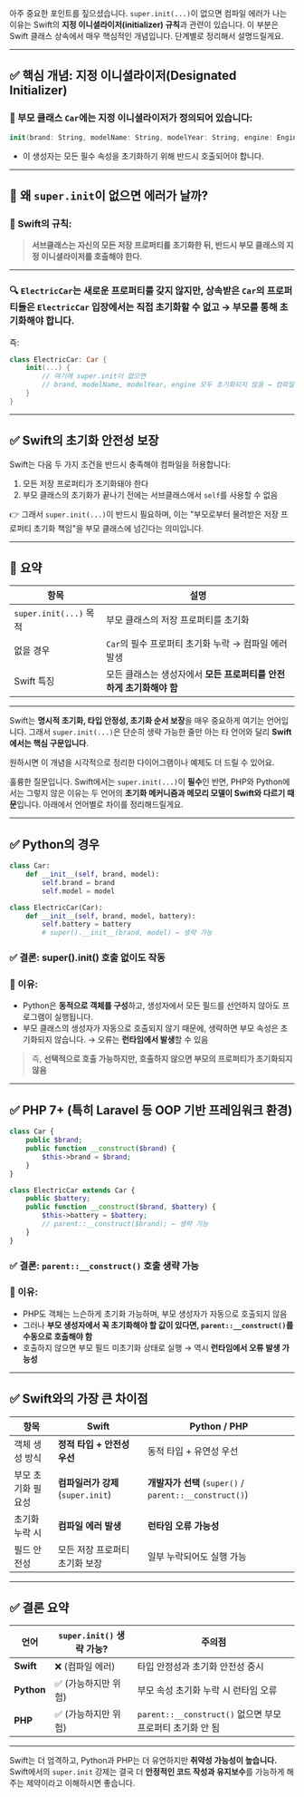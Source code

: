 
아주 중요한 포인트를 짚으셨습니다. `super.init(...)`이 없으면 컴파일 에러가 나는 이유는 Swift의 **지정 이니셜라이저(initializer) 규칙**과 관련이 있습니다.
이 부분은 Swift 클래스 상속에서 매우 핵심적인 개념입니다. 단계별로 정리해서 설명드릴게요.

---

## ✅ 핵심 개념: 지정 이니셜라이저(Designated Initializer)

### 🔹 부모 클래스 `Car`에는 지정 이니셜라이저가 정의되어 있습니다:

```swift
init(brand: String, modelName: String, modelYear: String, engine: Engine)
```

* 이 생성자는 모든 필수 속성을 초기화하기 위해 반드시 호출되어야 합니다.

---

## 🛑 왜 `super.init`이 없으면 에러가 날까?

### 🔸 Swift의 규칙:

> **서브클래스는 자신의 모든 저장 프로퍼티를 초기화한 뒤, 반드시 부모 클래스의 지정 이니셜라이저를 호출해야 한다.**

---

### 🔍 `ElectricCar`는 새로운 프로퍼티를 갖지 않지만, 상속받은 `Car`의 프로퍼티들은 `ElectricCar` 입장에서는 **직접 초기화할 수 없고** → **부모를 통해 초기화해야 합니다.**

즉:

```swift
class ElectricCar: Car {
    init(...) {
        // 여기에 super.init이 없으면
        // brand, modelName, modelYear, engine 모두 초기화되지 않음 → 컴파일 에러
    }
}
```

---

## ✅ Swift의 초기화 안전성 보장

Swift는 다음 두 가지 조건을 반드시 충족해야 컴파일을 허용합니다:

1. 모든 저장 프로퍼티가 초기화돼야 한다
2. 부모 클래스의 초기화가 끝나기 전에는 서브클래스에서 `self`를 사용할 수 없음

👉 그래서 `super.init(...)`이 반드시 필요하며, 이는 "부모로부터 물려받은 저장 프로퍼티 초기화 책임"을 부모 클래스에 넘긴다는 의미입니다.

---

## 🎯 요약

| 항목                   | 설명                                      |
| -------------------- | --------------------------------------- |
| `super.init(...)` 목적 | 부모 클래스의 저장 프로퍼티를 초기화                    |
| 없을 경우                | `Car`의 필수 프로퍼티 초기화 누락 → 컴파일 에러 발생       |
| Swift 특징             | 모든 클래스는 생성자에서 **모든 프로퍼티를 안전하게 초기화해야 함** |

---

Swift는 **명시적 초기화, 타입 안정성, 초기화 순서 보장**을 매우 중요하게 여기는 언어입니다.
그래서 `super.init(...)`은 단순히 생략 가능한 줄만 아는 타 언어와 달리 **Swift에서는 핵심 구문입니다**.

원하시면 이 개념을 시각적으로 정리한 다이어그램이나 예제도 더 드릴 수 있어요.



훌륭한 질문입니다. Swift에서는 `super.init(...)`이 **필수**인 반면,
PHP와 Python에서는 그렇지 않은 이유는 두 언어의 **초기화 메커니즘과 메모리 모델이 Swift와 다르기 때문**입니다.
아래에서 언어별로 차이를 정리해드릴게요.

---

## ✅ Python의 경우

```python
class Car:
    def __init__(self, brand, model):
        self.brand = brand
        self.model = model

class ElectricCar(Car):
    def __init__(self, brand, model, battery):
        self.battery = battery
        # super().__init__(brand, model) ← 생략 가능
```

### ✅ 결론: **super().**init**() 호출 없이도 작동**

### 📌 이유:

* Python은 **동적으로 객체를 구성**하고, 생성자에서 모든 필드를 선언하지 않아도 프로그램이 실행됩니다.
* 부모 클래스의 생성자가 자동으로 호출되지 않기 때문에, 생략하면 부모 속성은 초기화되지 않습니다. → 오류는 **런타임에서 발생**할 수 있음

> 즉, **선택적으로 호출 가능하지만, 호출하지 않으면 부모의 프로퍼티가 초기화되지 않음**

---

## ✅ PHP 7+ (특히 Laravel 등 OOP 기반 프레임워크 환경)

```php
class Car {
    public $brand;
    public function __construct($brand) {
        $this->brand = $brand;
    }
}

class ElectricCar extends Car {
    public $battery;
    public function __construct($brand, $battery) {
        $this->battery = $battery;
        // parent::__construct($brand); ← 생략 가능
    }
}
```

### ✅ 결론: **`parent::__construct()` 호출 생략 가능**

### 📌 이유:

* PHP도 객체는 느슨하게 초기화 가능하며, 부모 생성자가 자동으로 호출되지 않음
* 그러나 **부모 생성자에서 꼭 초기화해야 할 값이 있다면, `parent::__construct()`를 수동으로 호출해야 함**
* 호출하지 않으면 부모 필드 미초기화 상태로 실행 → 역시 **런타임에서 오류 발생 가능성**

---

## ✅ Swift와의 가장 큰 차이점

| 항목         | Swift                       | Python / PHP                                      |
| ---------- | --------------------------- | ------------------------------------------------- |
| 객체 생성 방식   | **정적 타입 + 안전성 우선**          | 동적 타입 + 유연성 우선                                    |
| 부모 초기화 필요성 | **컴파일러가 강제** (`super.init`) | **개발자가 선택** (`super()` / `parent::__construct()`) |
| 초기화 누락 시   | **컴파일 에러 발생**               | **런타임 오류 가능성**                                    |
| 필드 안전성     | 모든 저장 프로퍼티 초기화 보장           | 일부 누락되어도 실행 가능                                    |

---

## ✅ 결론 요약

| 언어         | `super.init()` 생략 가능? | 주의점                                         |
| ---------- | --------------------- | ------------------------------------------- |
| **Swift**  | ❌ (컴파일 에러)            | 타입 안정성과 초기화 안전성 중시                          |
| **Python** | ✅ (가능하지만 위험)          | 부모 속성 초기화 누락 시 런타임 오류                       |
| **PHP**    | ✅ (가능하지만 위험)          | `parent::__construct()` 없으면 부모 프로퍼티 초기화 안 됨 |

---

Swift는 더 엄격하고, Python과 PHP는 더 유연하지만 **취약성 가능성이 높습니다.**
Swift에서의 `super.init` 강제는 결국 더 **안정적인 코드 작성과 유지보수**를 가능하게 해주는 제약이라고 이해하시면 좋습니다.
